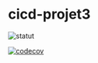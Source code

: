 # cicd-projet3

![statut](https://github.com/Yllenzen/cicd-projet3/actions/workflows/main.yml/badge.svg?event=push&branch=main)

[![codecov](https://codecov.io/github/Yllenzen/cicd-projet3/graph/badge.svg?token=69DnhJzyXO)](https://codecov.io/github/Yllenzen/cicd-projet3)
